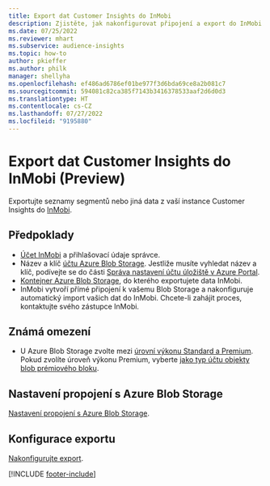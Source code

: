 ```yaml
---
title: Export dat Customer Insights do InMobi
description: Zjistěte, jak nakonfigurovat připojení a export do InMobi.
ms.date: 07/25/2022
ms.reviewer: mhart
ms.subservice: audience-insights
ms.topic: how-to
author: pkieffer
ms.author: philk
manager: shellyha
ms.openlocfilehash: ef486ad6786ef01be977f3d6bda69ce8a2b081c7
ms.sourcegitcommit: 594081c82ca385f7143b3416378533aaf2d6d0d3
ms.translationtype: HT
ms.contentlocale: cs-CZ
ms.lasthandoff: 07/27/2022
ms.locfileid: "9195880"
---
```

# <a name="export-customer-insights-data-to-inmobi-preview"></a>Export dat Customer Insights do InMobi (Preview)

Exportujte seznamy segmentů nebo jiná data z vaší instance Customer Insights do [InMobi](https://www.inmobi.com/).

## <a name="prerequisites"></a>Předpoklady

- [Účet InMobi](https://www.inmobi.com/) a přihlašovací údaje správce.
- Název a klíč [účtu Azure Blob Storage](/azure/storage/blobs/create-data-lake-storage-account). Jestliže musíte vyhledat název a klíč, podívejte se do části [Správa nastavení účtu úložiště v Azure Portal](/azure/storage/common/storage-account-manage).
- [Kontejner Azure Blob Storage](/azure/storage/blobs/storage-quickstart-blobs-portal#create-a-container), do kterého exportujete data InMobi.
- InMobi vytvoří přímé připojení k vašemu Blob Storage a nakonfiguruje automatický import vašich dat do InMobi. Chcete-li zahájit proces, kontaktujte svého zástupce InMobi.

## <a name="known-limitations"></a>Známá omezení

- U Azure Blob Storage zvolte mezi [úrovní výkonu Standard a Premium](/azure/storage/blobs/storage-blob-performance-tiers). Pokud zvolíte úroveň výkonu Premium, vyberte [jako typ účtu objekty blob prémiového bloku](/azure/storage/common/storage-account-overview#types-of-storage-accounts).

## <a name="set-up-connection-to-azure-blob-storage"></a>Nastavení propojení s Azure Blob Storage

[Nastavení propojení s Azure Blob Storage](export-azure-blob-storage.md).

## <a name="configure-an-export"></a>Konfigurace exportu

[Nakonfigurujte export](export-azure-blob-storage.md#configure-an-export).

[!INCLUDE [footer-include](includes/footer-banner.md)]
